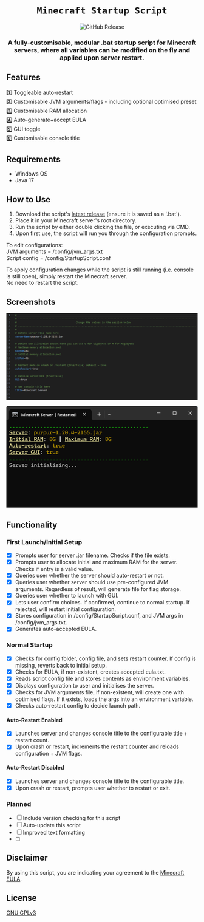 <div align="center">

  # `Minecraft Startup Script`
![GitHub Release](https://img.shields.io/github/v/release/GarnServo/mc-startup-script?style=for-the-badge&logo=github&labelColor=1a1a1a&color=EB5B27)

### A fully-customisable, modular .bat startup script for Minecraft servers, where all variables can be modified on the fly and applied upon server restart.

</div>

## Features
1️⃣ Toggleable auto-restart  
2️⃣ Customisable JVM arguments/flags - including optional optimised preset  
3️⃣ Customisable RAM allocation  
4️⃣ Auto-generate+accept EULA  
5️⃣ GUI toggle  
6️⃣ Customisable console title  

## Requirements
- Windows OS
- Java 17

## How to Use
1. Download the script's [latest release](https://github.com/GarnServo/mc-startup-script/releases/latest) (ensure it is saved as a '.bat').
2. Place it in your Minecraft server's root directory.
3. Run the script by either double clicking the file, or executing via CMD.
4. Upon first use, the script will run you through the configuration prompts.

To edit configurations:  
JVM arguments = /config/jvm_args.txt  
Script config = /config/StartupScript.conf  

To apply configuration changes while the script is still running (i.e. console is still open), simply restart the Minecraft server.  
No need to restart the script.

## Screenshots

![Configuration Screenshot](https://raw.githubusercontent.com/GarnServo/mc-startup-script/main/imgs/Config.png)

![Console Screenshot](https://raw.githubusercontent.com/GarnServo/mc-startup-script/main/imgs/Console_launch.png)

## Functionality
### First Launch/Initial Setup
- [X] Prompts user for server .jar filename. Checks if the file exists.
- [X] Prompts user to allocate initial and maximum RAM for the server. Checks if entry is a valid value.
- [X] Queries user whether the server should auto-restart or not.
- [X] Queries user whether server should use pre-configured JVM arguments. Regardless of result, will generate file for flag storage.
- [X] Queries user whether to launch with GUI.
- [X] Lets user confirm choices. If confirmed, continue to normal startup. If rejected, will restart initial configuration.
- [X] Stores configuration in /config/StartupScript.conf, and JVM args in /config/jvm_args.txt.
- [X] Generates auto-accepted EULA.
### Normal Startup
- [X] Checks for config folder, config file, and sets restart counter. If config is missing, reverts back to initial setup.
- [X] Checks for EULA, if non-existent, creates accepted eula.txt.
- [X] Reads script config file and stores contents as environment variables.
- [X] Displays configuration to user and initialises the server.
- [X] Checks for JVM arguments file, if non-existent, will create one with optimised flags. If it exists, loads the args into an environment variable.
- [X] Checks auto-restart config to decide launch path.
#### Auto-Restart Enabled
- [X] Launches server and changes console title to the configurable title + restart count.
- [X] Upon crash or restart, increments the restart counter and reloads configuration + JVM flags.
#### Auto-Restart Disabled
- [X] Launches server and changes console title to the configurable title.
- [X] Upon crash or restart, prompts user whether to restart or exit.  

### Planned
- [ ] Include version checking for this script
- [ ] Auto-update this script
- [ ] Improved text formatting
- [ ] 

## Disclaimer
By using this script, you are indicating your agreement to the [Minecraft EULA](https://aka.ms/MinecraftEULA).

## License
[GNU GPLv3](https://choosealicense.com/licenses/gpl-3.0/)
